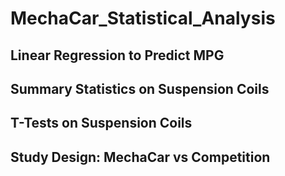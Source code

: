 # MechaCar_Statistical_Analysis
## Linear Regression to Predict MPG
## Summary Statistics on Suspension Coils
## T-Tests on Suspension Coils
## Study Design: MechaCar vs Competition
